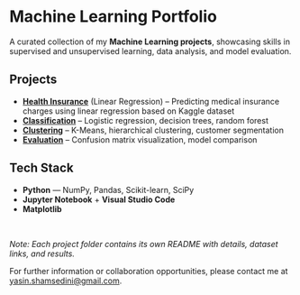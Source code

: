# Machine Learning Portfolio

A curated collection of my **Machine Learning projects**, showcasing skills in supervised and unsupervised learning, data analysis, and model evaluation.

## Projects

- **[Health Insurance](./regression/health-insurance-linear-regression/)** (Linear Regression) – Predicting medical insurance charges using linear regression based on Kaggle dataset
- **[Classification](./classification/)** – Logistic regression, decision trees, random forest  
- **[Clustering](./clustering/)** – K-Means, hierarchical clustering, customer segmentation  
- **[Evaluation](./evaluation/)** – Confusion matrix visualization, model comparison  

## Tech Stack
- **Python** — NumPy, Pandas, Scikit-learn, SciPy  
- **Jupyter Notebook** + **Visual Studio Code**  
- **Matplotlib**

<br>

*Note: Each project folder contains its own README with details, dataset links, and results.*  

For further information or collaboration opportunities, please contact me at [yasin.shamsedini@gmail.com](mailto:yasin.shamsedini@gmail.com).


